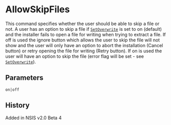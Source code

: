 # AllowSkipFiles

This command specifies whether the user should be able to skip a file or not. A user has an option to skip a file if [`SetOverwrite`][1] is set to on (default) and the installer fails to open a file for writing when trying to extract a file. If off is used the ignore button which allows the user to skip the file will not show and the user will only have an option to abort the installation (Cancel button) or retry opening the file for writing (Retry button). If on is used the user will have an option to skip the file (error flag will be set - see [`SetOverwrite`][1]).

## Parameters

    on|off

## History

Added in NSIS v2.0 Beta 4

[1]: SetOverwrite.md
